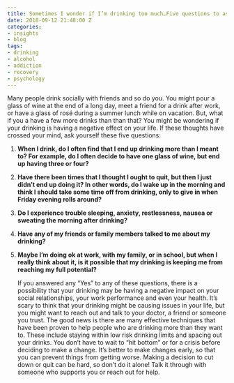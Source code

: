 ```yaml
---
title: Sometimes I wonder if I’m drinking too much…Five questions to ask yourself.
date: 2018-09-12 21:48:00 Z
categories:
- insights
- blog
tags:
- drinking
- alcohol
- addiction
- recovery
- psychology
---
```


Many people drink socially with friends and so do you. You might pour a glass of wine at the end of a long day, meet a friend for a drink after work, or have a glass of rosé during a summer lunch while on vacation. But, what if you a have a few more drinks than than that? You might be wondering if your drinking is having a negative effect on your life. If these thoughts have crossed your mind, ask yourself these five questions:

1. **When I drink, do I often find that I end up drinking more than I meant to? For example, do I often decide to have one glass of wine, but end up having three or four?**

2. **Have there been times that I thought I ought to quit, but then I just didn’t end up doing it? In other words, do I wake up in the morning and think I should take some time off from drinking, only to give in when Friday evening rolls around?**

3. **Do I experience trouble sleeping, anxiety, restlessness, nausea or sweating the morning after drinking?**

4. **Have any of my friends or family members talked to me about my drinking?**

5. **Maybe I’m doing ok at work, with my family, or in school, but when I really think about it, is it possible that my drinking is keeping me from reaching my full potential?**

   If you answered any “Yes” to any of these questions, there is a possibility that your drinking may be having a negative impact on your social relationships, your work performance and even your health. It’s scary to think that your drinking might be causing issues in your life, but you might want to reach out and talk to your doctor, a friend or someone you trust. The good news is there are many effective techniques that have been proven to help people who are drinking more than they want to. These include staying within low risk drinking limits and spacing out your drinks. You don’t have to wait to “hit bottom” or for a crisis before deciding to make a change. It’s better to make changes early, so that you can prevent things from getting worse. Making a decision to cut down or quit can be hard, so don’t do it alone! Talk it through with someone who supports you or reach out for help.